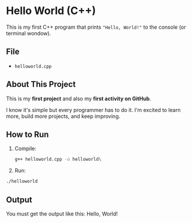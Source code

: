 # Hello World (C++)

This is my first C++ program that prints `"Hello, World!"` to the console (or terminal wondow).

## File
- `helloworld.cpp`

## About This Project
This is my **first project** and also my **first activity on GitHub**.

I know it's simple but every programmer has to do it.
I'm excited to learn more, build more projects, and keep improving. 

##  How to Run

1. Compile:
   ```bash
   g++ helloworld.cpp -o helloworld\

2. Run:
  ```bash
  ./helloworld
```

## Output 
You must get the output like this: Hello, World!
